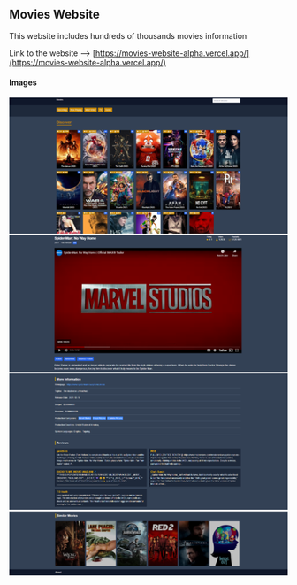 ## Movies Website
This website includes hundreds of thousands movies information 

Link to the website --> [https://movies-website-alpha.vercel.app/](https://movies-website-alpha.vercel.app/)

#### Images

![](images/movies-website-1.png)
![](images/movies-website-2.png)
![](images/movies-website-3.png)
![](images/movies-website-4.png)
